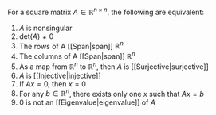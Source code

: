 For a square matrix $A\in\mathbb{R}^{n\times n}$, the following are equivalent:
1) $A$ is nonsingular
2) $\text{det}(A)\ne0$
3) The rows of A [[Span|span]] $\mathbb{R}^{n}$
4) The columns of A [[Span|span]] $\mathbb{R}^{n}$
5) As a map from $\mathbb{R}^{n}$ to $\mathbb{R}^{n}$, then $A$ is [[Surjective|surjective]]
6) $A$ is [[Injective|injective]]
7) If $Ax=0$, then $x=0$
8) For any $b\in\mathbb{R}^{n}$, there exists only one $x$ such that $Ax=b$
9) 0 is not an [[Eigenvalue|eigenvalue]] of $A$

